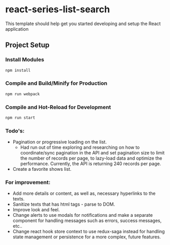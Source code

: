 # react-series-list-search

This template should help get you started developing and setup the React application

## Project Setup

### Install Modules
```sh
npm install
```

### Compile and Build/Minify for Production

```sh
npm run webpack
```

### Compile and Hot-Reload for Development

```sh
npm run start
```


### Todo's:
- Pagination or progressive loading on the list.
    - Had run out of time exploring and researching on how to coordinate/sync pagination in the API and set pagination size to limit the number of records per page, to lazy-load data and optimize the performance. Currently, the API is returning 240 records per page.
- Create a favorite shows list.

### For improvement:
- Add more details or content, as well as, necessary hyperlinks to the texts.
- Sanitize texts that has html tags - parse to DOM.
- Improve look and feel.
- Change alerts to use modals for notifications and make a separate component for handling messages such as errors, success messages, etc..
- Change react hook store context to use redux-saga instead for handling state management or persistence for a more complex, future features.
